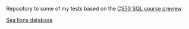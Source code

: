 Repository to some of my tests based on the [CS50 SQL course preview](https://cs50.harvard.edu/sql/2023/).

[Sea lions database](https://portal.atn.ioos.us/#metadata/4abd4cc2-090a-4472-9645-b16d72a3bade/project)

